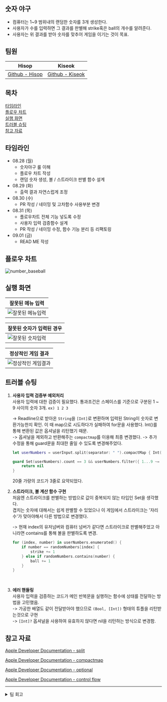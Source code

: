 

## 숫자 야구
- 컴퓨터는 1~9 범위내의 랜덤한 숫자를 3개 생성한다. 
- 사용자가 수를 입력하면 그 결과를 판별해 strike혹은 ball의 개수를 알려준다.
- 사용자는 위 결과를 받아 숫자를 맞추어 게임을 이기는 것이 목표.

## 팀원
|Hisop| Kiseok|
|---|---|
|[Github - Hisop](https://github.com/Hi-sop)| [Github - Kiseok](https://github.com/carti1108)

## 목차
[타임라인](#타임라인)  
[플로우 차트](#플로우-차트)  
[실행 화면](#실행-화면)  
[트러블 슈팅](#트러블-슈팅)  
[참고 자료](#참고-자료)

## 타임라인
- 08.28 (월)
  - 숫자야구 룰 이해
  - 플로우 차트 작성
  - 랜덤 숫자 생성, 볼 / 스트라이크 판별 함수 설계
- 08.29 (화)
  - 출력 결과 자연스럽게 조정
- 08.30 (수)
  - PR 작성 / 네이밍 및 고차함수 사용부분 변경
- 08.31 (목)
  - 플로우차트 전체 기능 넣도록 수정
  - 사용자 입력 검증함수 설계
  - PR 작성 / 네이밍 수정, 함수 기능 분리 등 리팩토링
- 09.01 (금)
  - READ ME 작성

## 플로우 차트
![number_baseball](https://github.com/Hi-sop/ios-number-baseball/assets/69287436/093df975-45fc-464c-84a3-dab6322447ca)


## 실행 화면
|잘못된 메뉴 입력|
|---|
|![잘못된 메뉴입력](https://github.com/Hi-sop/ios-number-baseball/assets/69287436/c7651622-9ec7-4f2b-9c3e-cd0b676b5e73)|

|잘못된 숫자가 입력된 경우|
|---|
|![잘못된 숫자입력](https://github.com/Hi-sop/ios-number-baseball/assets/69287436/1920d46c-69ea-4cdc-9b3b-8f459395d3f2)|

|정상적인 게임 결과|
|---|
|![정상적인 게임결과](https://github.com/Hi-sop/ios-number-baseball/assets/69287436/bc40f5bb-7a63-40d2-99cc-dd1bc70a964e)|

## 트러블 슈팅

1. **사용자 입력 검증부 예외처리**  
   사용자 입력에 대한 검증이 필요했다. 통과조건은 스페이스를 기준으로 구분된 1 ~ 9 사이의 숫자 3개. ```ex) 1 2 3```
    
    -> Readline으로 받아온 ```String```을 ```[Int]```로 변환하며 입력된 String이 숫자로 변환가능한지 확인.
     이 때 map으로 시도하다가 실패하여 for문을 사용했다. Int()를 통해 변환된 값은 옵셔널을 리턴했기 때문.  
    -> 옵셔널을 제외하고 반환해주는 ```compactmap```를 이용해 최종 변경했다.
    -> 추가 수정을 통해 guard문을 최대한 줄일 수 있도록 변경해주었다.
    <br>

    ```swift
    let userNumbers = userInput.split(separator: " ").compactMap { Int($0) }
    
    guard Set(userNumbers).count == 3 && userNumbers.filter({ 1...9 ~= $0 }).count == 3 else {
        return nil
    }
    ```
    
    20줄 가량의 코드가 3줄로 요약되었다.  <br>
     
2. **스트라이크, 볼 계산 함수 구현**  
  처음엔 스트라이크를 판별하는 방법으로 값이 중복되지 않는 타입인 Set을 생각했다.  
  겹치는 숫자에 대해서는 쉽게 판별할 수 있었으나 이 게임에서 스트라이크는 '자리수'가 맞아야해서 다른 방법으로 변경했다.  
    
    -> 현재 index의 유저넘버와 컴퓨터 넘버가 같다면 스트라이크로 판별해주었고 아니라면 contains를 통해 볼을 판별하도록 변경.  
  
    ```swift
    for (index, number) in userNumbers.enumerated() {
        if number == randomNumbers[index] {
            strike += 1
        } else if randomNumbers.contains(number) {
            ball += 1
        }
    }
    ```
<br>

3. **에러 핸들링**  
  사용자 입력을 검증하는 코드가 메인 반복문을 실행하는 함수에 상태를 전달하는 방법을 고민했음.  
   -> 가공한 배열도 같이 전달받아야 했으므로 ```(Bool, [Int])``` 형태의 튜플을 리턴받는것으로 구현  
   -> ```[Int]?``` 옵셔널을 사용하여 유효하지 않다면 nil을 리턴하는 방식으로 변경함.  


## 참고 자료

[Apple Developer Documentation - split](https://developer.apple.com/documentation/swift/string/split(separator:maxsplits:omittingemptysubsequences:))

[Apple Developer Documentation - compactmap](https://developer.apple.com/documentation/swift/sequence/compactmap(_:))

[Apple Developer Documentation - optional](https://developer.apple.com/documentation/swift/optional)

[Apple Developer Documentation - control flow](https://docs.swift.org/swift-book/documentation/the-swift-programming-language/controlflow/)


---

<details>
<summary>팀 회고</summary>
<div markdown="1">
  
- **우리팀이 잘한 점**  
    성실하게 시간을 많이 투자했다.  
    개인이 부족한 부분을 놓치지 않고 설명해주며 채워주웠다.  
    
- **서로에게 좋았던 점 피드백**  
    Hisop - 제 흐름에만 맞춰 달린 것 같은데 제 속도에 맞춰주신거 같아 좋았습니다.  
    Kiseok - 실력차이가 나서 답답한 부분이 있었을텐데 모르는 부분을 설명까지 해주며 이끌어주셨다.  
    
- **서로에게 아쉬웠던 점 피드백**  
    Hisop - 제 코드에 태클을 걸어주십쇼...

</div>
</details>


    
